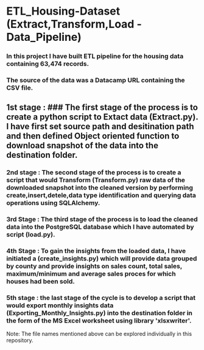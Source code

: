 # ETL_Housing-Dataset (Extract,Transform,Load - Data_Pipeline)

### In this project I have built ETL pipeline for the housing data containing 63,474 records.

### The source of the data was a Datacamp URL containing the CSV file.

## 1st stage : ### The first stage of the process is to create a python script to Extact data (Extract.py). I have first set source path and desitination path and then defined Object oriented function to download snapshot of the data into the destination folder.

### 2nd stage : The second stage of the process is to create a script that would Transform (Transform.py) raw data of the downloaded snapshot into the cleaned version by performing create,insert,detele,data type identification and querying data operations using SQLAlchemy.

### 3rd Stage : The third stage of the process is to load the cleaned data into the PostgreSQL database which I have automated by script (load.py).

### 4th Stage : To gain the insights from the loaded data, I have initiated a (create_insights.py) which will provide data grouped by county and provide insights on sales count, total sales, maximum/minimum and average sales proces for which houses had been sold. 

### 5th stage : the last stage of the cycle is to develop a script that would export monthly insights data (Exporting_Monthly_Insights.py) into the destination folder in the form of the MS Excel worksheet using library 'xlsxwriter'.

Note: The file names mentioned above can be explored individually in this repository.
